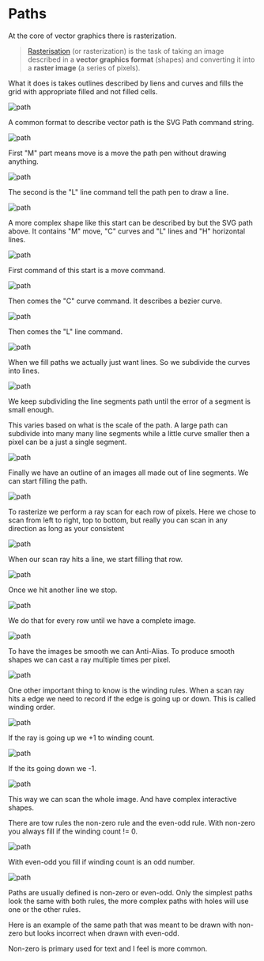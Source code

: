 
# Paths

At the core of vector graphics there is rasterization.

> [Rasterisation](https://en.wikipedia.org/wiki/Rasterisation) (or rasterization) is the task of taking an image described in a **vector graphics format** (shapes) and converting it into a **raster image** (a series of pixels).

What it does is takes outlines described by liens and curves and fills the grid with appropriate filled and not filled cells.

![path](images/svgpath1.png)

A common format to describe vector path is the SVG Path command string.

![path](images/svgpath2.png)

First "M" part means move is a move the path pen without drawing anything.

![path](images/svgpath3.png)

The second is the "L" line command tell the path pen to draw a line.

![path](images/svgpath4.png)

A more complex shape like this start can be described by but the SVG path above. It contains "M" move, "C" curves and "L" lines and "H" horizontal lines.

![path](images/svgpath5.png)

First command of this start is a move command.

![path](images/svgpath6.png)

Then comes the "C" curve command. It describes a bezier curve.

![path](images/svgpath7.png)

Then comes the "L" line command.

![path](images/svgpath8.png)

When we fill paths we actually just want lines. So we subdivide the curves into lines.

![path](images/svgpath9.png)

We keep subdividing the line segments path until the error of a segment is small enough.

This varies based on what is the scale of the path. A large path can subdivide into many many line segments while a little curve smaller then a pixel can be a just a single segment.

![path](images/path1.png)

Finally we have an outline of an images all made out of line segments. We can start filling the path.

![path](images/scan1.png)

To rasterize we perform a ray scan for each row of pixels. Here we chose to scan from left to right, top to bottom, but really you can scan in any direction as long as your consistent

![path](images/scan2.png)

When our scan ray hits a line, we start filling that row.

![path](images/scan3.png)

Once we hit another line we stop.

![path](images/scan4.png)

We do that for every row until we have a complete image.

![path](images/scan5.png)

To have the images be smooth we can Anti-Alias. To produce smooth shapes we can cast a ray multiple times per pixel.

![path](images/winding1.png)

One other important thing to know is the winding rules. When a scan ray hits a edge we need to record if the edge is going up or down. This is called winding order.

![path](images/winding2.png)

If the ray is going up we +1 to winding count.

![path](images/winding3.png)

If the its going down we -1.

![path](images/winding4.png)

This way we can scan the whole image. And have complex interactive shapes.

There are tow rules the non-zero rule and the even-odd rule. With non-zero you always fill if the winding count != 0.

![path](images/winding5.png)

With even-odd you fill if winding count is an odd number.

![path](images/winding6.png)

Paths are usually defined is non-zero or even-odd. Only the simplest paths look the same with both rules, the more complex paths with holes will use one or the other rules.

Here is an example of the same path that was meant to be drawn with non-zero but looks incorrect when drawn with even-odd.

Non-zero is primary used for text and I feel is more common.
